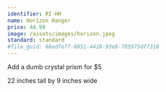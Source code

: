 ```yaml
---
identifier: RI-HH
name: Horizon Hanger
price: 44.99
image: /assets/images/horizon.jpeg
standard: standard
#file_guid: 66edfe7f-0851-4418-93e8-785975df7318
---
```

Add a dumb crystal prism for $5  

22 inches tall by 9 inches wide
